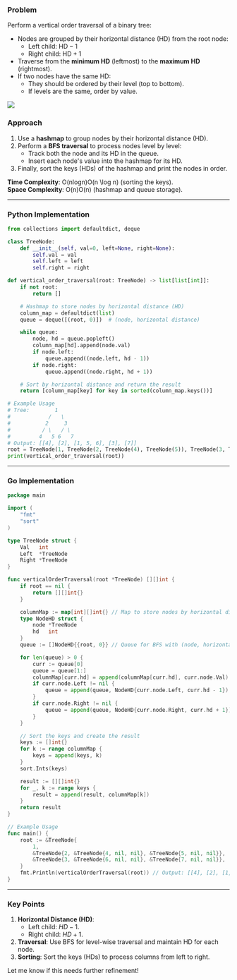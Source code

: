 ### Problem

Perform a vertical order traversal of a binary tree:

- Nodes are grouped by their horizontal distance (HD) from the root node:
    - Left child: $\text{HD} - 1$
    - Right child: $\text{HD} + 1$
- Traverse from the **minimum HD** (leftmost) to the **maximum HD** (rightmost).
- If two nodes have the same HD:
    - They should be ordered by their level (top to bottom).
    - If levels are the same, order by value.

**![](https://lh7-rt.googleusercontent.com/docsz/AD_4nXcyWvlTXEja9chp5hobka-GG_BFIZjue5gmqdKJj3bg69HhrfpcP4TT3aUKC1bDxvCUFj2B1TBu321efl05fuJMSarj2h-AKV5uHFJK-Gl7S8g6EoXGoIgmOnv1PP2M1h4sSF6xgKkOlDiC3w1GrGg3E0s?key=5htWp-2xX_egQvU14bcQKA)**
### Approach

1. Use a **hashmap** to group nodes by their horizontal distance (HD).
2. Perform a **BFS traversal** to process nodes level by level:
    - Track both the node and its HD in the queue.
    - Insert each node's value into the hashmap for its HD.
3. Finally, sort the keys (HDs) of the hashmap and print the nodes in order.

**Time Complexity**: O(nlog⁡n)O(n \log n) (sorting the keys).  
**Space Complexity**: O(n)O(n) (hashmap and queue storage).

---

### Python Implementation

```python
from collections import defaultdict, deque

class TreeNode:
    def __init__(self, val=0, left=None, right=None):
        self.val = val
        self.left = left
        self.right = right

def vertical_order_traversal(root: TreeNode) -> list[list[int]]:
    if not root:
        return []

    # Hashmap to store nodes by horizontal distance (HD)
    column_map = defaultdict(list)
    queue = deque([(root, 0)])  # (node, horizontal distance)

    while queue:
        node, hd = queue.popleft()
        column_map[hd].append(node.val)
        if node.left:
            queue.append((node.left, hd - 1))
        if node.right:
            queue.append((node.right, hd + 1))

    # Sort by horizontal distance and return the result
    return [column_map[key] for key in sorted(column_map.keys())]

# Example Usage
# Tree:        1
#            /   \
#           2     3
#          / \   / \
#         4   5 6   7
# Output: [[4], [2], [1, 5, 6], [3], [7]]
root = TreeNode(1, TreeNode(2, TreeNode(4), TreeNode(5)), TreeNode(3, TreeNode(6), TreeNode(7)))
print(vertical_order_traversal(root))
```

---

### Go Implementation

```go
package main

import (
	"fmt"
	"sort"
)

type TreeNode struct {
	Val   int
	Left  *TreeNode
	Right *TreeNode
}

func verticalOrderTraversal(root *TreeNode) [][]int {
	if root == nil {
		return [][]int{}
	}

	columnMap := map[int][]int{} // Map to store nodes by horizontal distance
	type NodeHD struct {
		node *TreeNode
		hd   int
	}
	queue := []NodeHD{{root, 0}} // Queue for BFS with (node, horizontal distance)

	for len(queue) > 0 {
		curr := queue[0]
		queue = queue[1:]
		columnMap[curr.hd] = append(columnMap[curr.hd], curr.node.Val)
		if curr.node.Left != nil {
			queue = append(queue, NodeHD{curr.node.Left, curr.hd - 1})
		}
		if curr.node.Right != nil {
			queue = append(queue, NodeHD{curr.node.Right, curr.hd + 1})
		}
	}

	// Sort the keys and create the result
	keys := []int{}
	for k := range columnMap {
		keys = append(keys, k)
	}
	sort.Ints(keys)

	result := [][]int{}
	for _, k := range keys {
		result = append(result, columnMap[k])
	}
	return result
}

// Example Usage
func main() {
	root := &TreeNode{
		1,
		&TreeNode{2, &TreeNode{4, nil, nil}, &TreeNode{5, nil, nil}},
		&TreeNode{3, &TreeNode{6, nil, nil}, &TreeNode{7, nil, nil}},
	}
	fmt.Println(verticalOrderTraversal(root)) // Output: [[4], [2], [1, 5, 6], [3], [7]]
}
```

---

### Key Points

1. **Horizontal Distance (HD)**:
    - Left child: $HD−1$.
    - Right child: $HD+1$.
2. **Traversal**: Use BFS for level-wise traversal and maintain HD for each node.
3. **Sorting**: Sort the keys (HDs) to process columns from left to right.

Let me know if this needs further refinement!